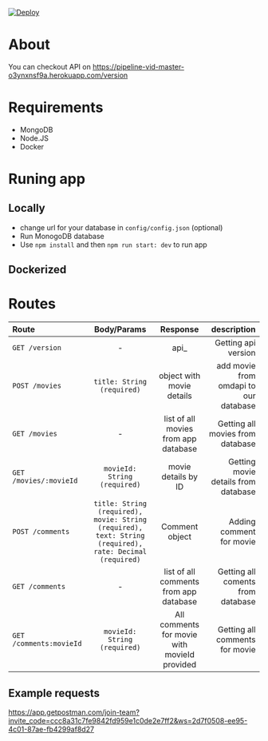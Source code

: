 [![Deploy](https://www.herokucdn.com/deploy/button.svg)](https://heroku.com/deploy)
# About
You can checkout API on https://pipeline-vid-master-o3ynxnsf9a.herokuapp.com/version

# Requirements

* MongoDB
* Node.JS
* Docker

# Runing app

## Locally

* change url for your database in `config/config.json` (optional)
* Run MonogoDB database
* Use `npm install` and then `npm run start: dev` to run app

## Dockerized



# Routes

| Route | Body/Params | Response | description |
| :---                    |     :---:      |     :---:     |   ---:    |
| `GET /version`          | -                                | api_<api version>    |   Getting api version         |
| `POST /movies`          | `title: String (required)`       |  object with movie details      |      add movie from omdapi to our database       |
| `GET /movies`           |   -                              |   list of all movies from app database  |   Getting all movies from database    |
| `GET /movies/:movieId`  |   `movieId: String (required)`   | movie details by ID   | Getting movie details from  database  |
|  `POST /comments`       |   `title: String (required), movie: String (required), text: String (required), rate: Decimal (required)`   |   Comment object  |   Adding comment for movie   |
|       `GET /comments`            |  -    |   list of all comments from app database |   Getting all coments from database  |
|  `GET /comments:movieId` |  `movieId: String (required)`    |   All comments for movie with movieId provided  |   Getting all comments for movie   |

## Example requests

https://app.getpostman.com/join-team?invite_code=ccc8a31c7fe9842fd959e1c0de2e7ff2&ws=2d7f0508-ee95-4c01-87ae-fb4299af8d27